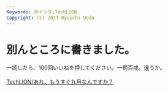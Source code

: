 ```yaml
---
Keywords: ポインタ,TechLION
Copyright: (C) 2017 Ryuichi Ueda
---
```


# <!--:ja-->別んところに書きました。<!--:-->
<!--:ja-->一読したら、100回いいねを押してください。一罰百戒。違うか。<br />
<br />
<a href="http://techlion.jp/archives/4718" target="_blank">TechLION/あれ、もうすぐ九月なんですか？</a><!--:-->

